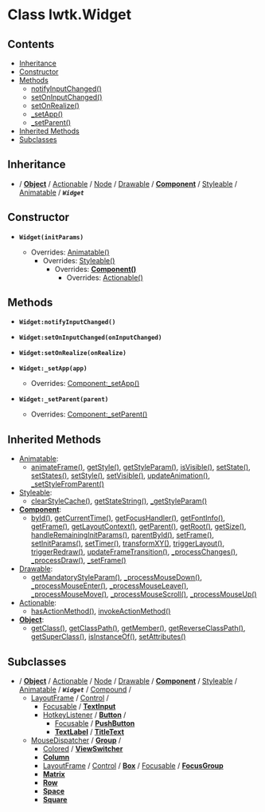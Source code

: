 # Class lwtk.Widget


## Contents

   * [Inheritance](#inheritance)
   * [Constructor](#constructor)
   * [Methods](#methods)
      * [notifyInputChanged()](#.notifyInputChanged)
      * [setOnInputChanged()](#.setOnInputChanged)
      * [setOnRealize()](#.setOnRealize)
      * [_setApp()](#._setApp)
      * [_setParent()](#._setParent)
   * [Inherited Methods](#inherited-methods)
   * [Subclasses](#subclasses)


## Inheritance
   *  / **[Object](../lwtk/Object.md#inheritance)** / [Actionable](../lwtk/Actionable.md#inheritance) / [Node](../lwtk/Node.md#inheritance) / [Drawable](../lwtk/Drawable.md#inheritance) / **[Component](../lwtk/Component.md#inheritance)** / [Styleable](../lwtk/Styleable.md#inheritance) / [Animatable](../lwtk/Animatable.md#inheritance) / _**`Widget`**_

## Constructor
   * <span id=".new">**`Widget(initParams)`**</span>

        * Overrides: [Animatable()](../lwtk/Animatable.md#constructor)
             * Overrides: [Styleable()](../lwtk/Styleable.md#constructor)
                  * Overrides: **[Component()](../lwtk/Component.md#constructor)**
                       * Overrides: [Actionable()](../lwtk/Actionable.md#constructor)



## Methods
   * <span id=".notifyInputChanged">**`Widget:notifyInputChanged()`**</span>


   * <span id=".setOnInputChanged">**`Widget:setOnInputChanged(onInputChanged)`**</span>


   * <span id=".setOnRealize">**`Widget:setOnRealize(onRealize)`**</span>


   * <span id="._setApp">**`Widget:_setApp(app)`**</span>

        * Overrides: [Component:_setApp()](../lwtk/Component.md#._setApp)


   * <span id="._setParent">**`Widget:_setParent(parent)`**</span>

        * Overrides: [Component:_setParent()](../lwtk/Component.md#._setParent)



## Inherited Methods
   * [Animatable](../lwtk/Animatable.md):
      * [animateFrame()](../lwtk/Animatable.md#.animateFrame), [getStyle()](../lwtk/Animatable.md#.getStyle), [getStyleParam()](../lwtk/Animatable.md#.getStyleParam), [isVisible()](../lwtk/Animatable.md#.isVisible), [setState()](../lwtk/Animatable.md#.setState), [setStates()](../lwtk/Animatable.md#.setStates), [setStyle()](../lwtk/Animatable.md#.setStyle), [setVisible()](../lwtk/Animatable.md#.setVisible), [updateAnimation()](../lwtk/Animatable.md#.updateAnimation), [_setStyleFromParent()](../lwtk/Animatable.md#._setStyleFromParent)
   * [Styleable](../lwtk/Styleable.md):
      * [clearStyleCache()](../lwtk/Styleable.md#.clearStyleCache), [getStateString()](../lwtk/Styleable.md#.getStateString), [_getStyleParam()](../lwtk/Styleable.md#._getStyleParam)
   * **[Component](../lwtk/Component.md)**:
      * [byId()](../lwtk/Component.md#.byId), [getCurrentTime()](../lwtk/Component.md#.getCurrentTime), [getFocusHandler()](../lwtk/Component.md#.getFocusHandler), [getFontInfo()](../lwtk/Component.md#.getFontInfo), [getFrame()](../lwtk/Component.md#.getFrame), [getLayoutContext()](../lwtk/Component.md#.getLayoutContext), [getParent()](../lwtk/Component.md#.getParent), [getRoot()](../lwtk/Component.md#.getRoot), [getSize()](../lwtk/Component.md#.getSize), [handleRemainingInitParams()](../lwtk/Component.md#.handleRemainingInitParams), [parentById()](../lwtk/Component.md#.parentById), [setFrame()](../lwtk/Component.md#.setFrame), [setInitParams()](../lwtk/Component.md#.setInitParams), [setTimer()](../lwtk/Component.md#.setTimer), [transformXY()](../lwtk/Component.md#.transformXY), [triggerLayout()](../lwtk/Component.md#.triggerLayout), [triggerRedraw()](../lwtk/Component.md#.triggerRedraw), [updateFrameTransition()](../lwtk/Component.md#.updateFrameTransition), [_processChanges()](../lwtk/Component.md#._processChanges), [_processDraw()](../lwtk/Component.md#._processDraw), [_setFrame()](../lwtk/Component.md#._setFrame)
   * [Drawable](../lwtk/Drawable.md):
      * [getMandatoryStyleParam()](../lwtk/Drawable.md#.getMandatoryStyleParam), [_processMouseDown()](../lwtk/Drawable.md#._processMouseDown), [_processMouseEnter()](../lwtk/Drawable.md#._processMouseEnter), [_processMouseLeave()](../lwtk/Drawable.md#._processMouseLeave), [_processMouseMove()](../lwtk/Drawable.md#._processMouseMove), [_processMouseScroll()](../lwtk/Drawable.md#._processMouseScroll), [_processMouseUp()](../lwtk/Drawable.md#._processMouseUp)
   * [Actionable](../lwtk/Actionable.md):
      * [hasActionMethod()](../lwtk/Actionable.md#.hasActionMethod), [invokeActionMethod()](../lwtk/Actionable.md#.invokeActionMethod)
   * **[Object](../lwtk/Object.md)**:
      * [getClass()](../lwtk/Object.md#.getClass), [getClassPath()](../lwtk/Object.md#.getClassPath), [getMember()](../lwtk/Object.md#.getMember), [getReverseClassPath()](../lwtk/Object.md#.getReverseClassPath), [getSuperClass()](../lwtk/Object.md#.getSuperClass), [isInstanceOf()](../lwtk/Object.md#.isInstanceOf), [setAttributes()](../lwtk/Object.md#.setAttributes)

## Subclasses
   * / **[Object](../lwtk/Object.md#subclasses)** / [Actionable](../lwtk/Actionable.md#subclasses) / [Node](../lwtk/Node.md#subclasses) / [Drawable](../lwtk/Drawable.md#subclasses) / **[Component](../lwtk/Component.md#subclasses)** / [Styleable](../lwtk/Styleable.md#subclasses) / [Animatable](../lwtk/Animatable.md#subclasses) / _**`Widget`**_ / [Compound](../lwtk/Compound.md#subclasses) /
        * [LayoutFrame](../lwtk/LayoutFrame.md#subclasses) / [Control](../lwtk/Control.md#subclasses) /
             * [Focusable](../lwtk/Focusable.md#subclasses) / **[TextInput](../lwtk/TextInput.md#inheritance)**
             * [HotkeyListener](../lwtk/HotkeyListener.md#subclasses) / **[Button](../lwtk/Button.md#subclasses)** /
                  * [Focusable](../lwtk/Focusable.md#subclasses) / **[PushButton](../lwtk/PushButton.md#inheritance)**
                  * **[TextLabel](../lwtk/TextLabel.md#subclasses)** / **[TitleText](../lwtk/TitleText.md#inheritance)**
        * [MouseDispatcher](../lwtk/MouseDispatcher.md#subclasses) / **[Group](../lwtk/Group.md#subclasses)** /
             * [Colored](../lwtk/Colored.md#subclasses) / **[ViewSwitcher](../lwtk/ViewSwitcher.md#inheritance)**
             * **[Column](../lwtk/Column.md#inheritance)**
             * [LayoutFrame](../lwtk/LayoutFrame.md#subclasses) / [Control](../lwtk/Control.md#subclasses) / **[Box](../lwtk/Box.md#subclasses)** / [Focusable](../lwtk/Focusable.md#subclasses) / **[FocusGroup](../lwtk/FocusGroup.md#inheritance)**
             * **[Matrix](../lwtk/Matrix.md#inheritance)**
             * **[Row](../lwtk/Row.md#inheritance)**
             * **[Space](../lwtk/Space.md#inheritance)**
             * **[Square](../lwtk/Square.md#inheritance)**

